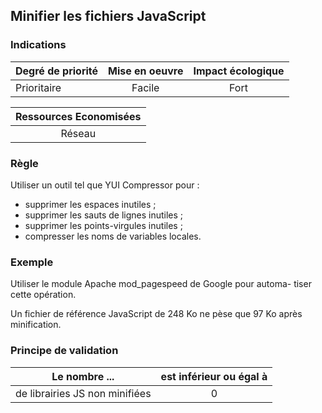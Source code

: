 ## Minifier les fichiers JavaScript
### Indications
| Degré de priorité |      Mise en oeuvre       |  Impact écologique    | 
|-------------------|:-------------------------:|:---------------------:|
|  Prioritaire      |  Facile                   |    Fort               | 


|Ressources Economisées                                      |
|:----------------------------------------------------------:|
|  Réseau  |

### Règle
Utiliser un outil tel que YUI Compressor pour :
 - supprimer les espaces inutiles ;
 - supprimer les sauts de lignes inutiles ;
 - supprimer les points-virgules inutiles ;
 - compresser les noms de variables locales.

### Exemple
Utiliser le module Apache mod_pagespeed de Google pour automa- tiser cette opération.

Un fichier de référence JavaScript de 248 Ko ne pèse que 97 Ko après minification.

### Principe de validation

| Le nombre ...     | est inférieur ou égal à   |  
|-------------------|:-------------------------:|
| de librairies JS non minifiées  |  0 |
